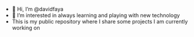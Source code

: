 - 👋 Hi, I’m @davidfaya
- 👀 I’m interested in always learning and playing with new technology
- This is my public repository where I share some projects I am currently working on


<!---
davidfaya/davidfaya is a ✨ special ✨ repository because its `README.md` (this file) appears on your GitHub profile.
You can click the Preview link to take a look at your changes.
--->
